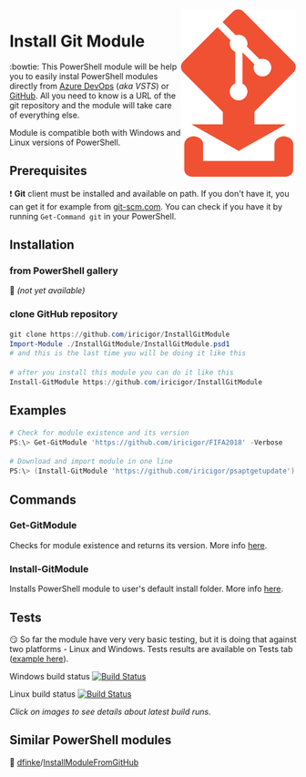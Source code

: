 <img align="right" width="203" height="294" src="img/InstallGitModule.logo.png">

# Install Git Module

:bowtie: This PowerShell module will be help you to easily instal PowerShell modules directly from [Azure DevOps](https://azure.microsoft.com/en-us/services/devops/repos/) (_aka VSTS_) or [GitHub](https://github.com/).
All you need to know is a URL of the git repository and the module will take care of everything else.

Module is compatible both with Windows and Linux versions of PowerShell.

## Prerequisites

:exclamation: **Git** client must be installed and available on path.
If you don't have it, you can get it for example from [git-scm.com](https://git-scm.com/downloads).
You can check if you have it by running `Get-Command git` in your PowerShell.

## Installation

### from PowerShell gallery

:dash: _(not yet available)_

### clone GitHub repository

```PowerShell
git clone https://github.com/iricigor/InstallGitModule
Import-Module ./InstallGitModule/InstallGitModule.psd1
# and this is the last time you will be doing it like this

# after you install this module you can do it like this
Install-GitModule https://github.com/iricigor/InstallGitModule
```

## Examples

```PowerShell
# Check for module existence and its version
PS:\> Get-GitModule 'https://github.com/iricigor/FIFA2018' -Verbose

# Download and import module in one line
PS:\> (Install-GitModule 'https://github.com/iricigor/psaptgetupdate').Name | Import-Module
```

## Commands

### Get-GitModule

Checks for module existence and returns its version. More info [here](/Docs/Get-GitModule.md).

### Install-GitModule

Installs PowerShell module to user's default install folder. More info [here](/Docs/Install-GitModule.md).

## Tests

:smirk: So far the module have very very basic testing, but it is doing that against two platforms - Linux and Windows. Tests results are available on Tests tab ([example here](/img/TestResults-AzureDevops.png)).

Windows build status [![Build Status](https://dev.azure.com/iiric/PS1/_apis/build/status/InstallGitModule%20-%20Win%20CI?branchName=master)](https://dev.azure.com/iiric/PS1/_build/latest?definitionId=16&branchName=master)

Linux build status [![Build Status](https://dev.azure.com/iiric/PS1/_apis/build/status/InstallGitModule%20-%20Linux%20CI?branchName=master)](https://dev.azure.com/iiric/PS1/_build/latest?definitionId=17&branchName=master)

_Click on images to see details about latest build runs._

## Similar PowerShell modules

:mega: [dfinke](https://github.com/dfinke)/[InstallModuleFromGitHub](https://github.com/dfinke/InstallModuleFromGitHub)